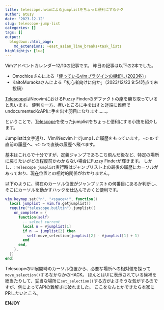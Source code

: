 ```yaml
---
title: telescope.nvimによるjumplistをちょっと便利にするテク
author: atusy
date: '2023-12-12'
slug: telescope-jump-list
categories: []
tags: []
output:
  blogdown::html_page:
    md_extensions: +east_asian_line_breaks+task_lists
highlightjs: [lua]
---
```


Vimアドベントカレンダー12/10の記事です。
昨日の記事は以下の2本でした。

-   Omochiceさんによる「[使っているvimプラグインの棚卸し(2023冬)](https://zenn.dev/vim_jp/articles/4fa91c21-fffc-4a74-9444-b06658b194b3)」
-   KaitoMuraokaさんによる「初心者向けに何か」（2023/12/23 9:54時点で未投稿）

[Telescope](https://github.com/nvim-telescope/telescope.nvim/)はNeovimにおけるFuzzy Finderのデファクトの座を勝ち取っていると思います。
便利な一方、痒いところに手を出すと途端に難解でundocumentedなAPIに手を出す羽目になります......。

ということで、[Telescope](https://github.com/nvim-telescope/telescope.nvim/)を使ったjumplistをちょっと便利にする小技を紹介します。

Jumplistは文字通り、Vim/Neovim上でjumpした履歴をもっています。
`<C-O>`で直前の履歴へ、`<C-I>`で直後の履歴へ飛べます。

基本はこれらで十分ですが、定義ジャンプであちこち飛んだ後など、特定の場所に戻りたいがどの程度前かわからない場合にFuzzy Finderが輝きます。
しかし、`:Telescope jumplist`実行時はジャンプリスト上の最後の履歴にカーソルがあっており、現在位置との相対的関係がわかりません。

以下のように、現在のカーソル位置がジャンプリストの何番目にあるか判断し、そこにカーソルを動かすハックを仕込んでおくと便利です。

``` lua
vim.keymap.set("n", "<space>j", function()
  local jumplist = vim.fn.getjumplist()
  require("telescope.builtin").jumplist({
    on_complete = {
      function(self)
        -- select current
        local n = #jumplist[1]
        if n ~= jumplist[2] then
          self:move_selection(jumplist[2] - #jumplist[1] + 1)
        end
      end,
    },
  })
end)
```

TelescopeのUI展開時のカーソル位置から、必要な場所への相対値を探って`move_selection()`するなかなかのHACK。
ほんとはUIに表示されている候補を総当たりして、妥当な場所に`set_selection()`する方がよさそうな気がするのですが、例によってAPIの難解さに破れました。
ここをなんとかできたら本家にPRしたいところ。

**ENJOY**
